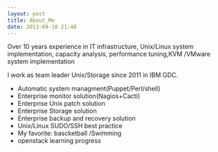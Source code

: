```yaml
---
layout: post
title: About_Me
date: 2013-09-10 21:48
---
```


Over 10 years experience in IT infrastructure, Unix/Linux system implementation, capacity analysis, performance tuning,KVM /VMware system implementation

 I work as team leader Unix/Storage since 2011 in IBM GDC.

+ Automatic system managment(Puppet/Perl/shell)
+ Enterprise monitor solution(Nagios+Cacti)
+ Enterprise Unix patch solution
+ Enterprise Storage solution
+ Enterprise backup and recovery solution
+ Unix/Linux SUDO/SSH best practice
+ My favorite: bascketball /Swimming
+ openstack learning progress
